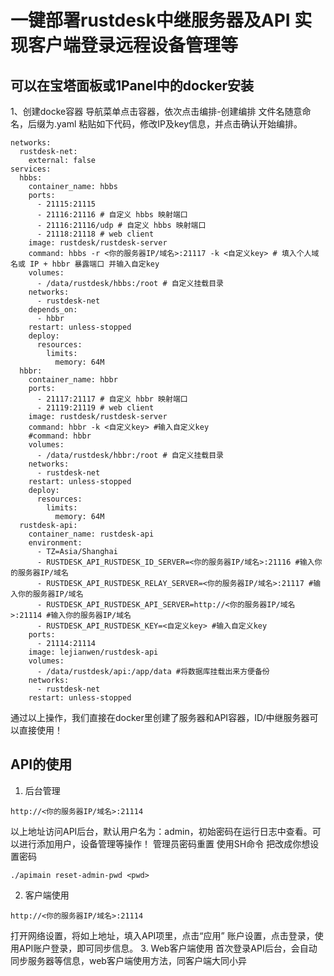 # 一键部署rustdesk中继服务器及API 实现客户端登录远程设备管理等
## 可以在宝塔面板或1Panel中的docker安装
1、创建docke容器
导航菜单点击容器，依次点击编排-创建编排
文件名随意命名，后缀为.yaml
粘贴如下代码，修改IP及key信息，并点击确认开始编排。
```
networks:
  rustdesk-net:
    external: false
services:
  hbbs:
    container_name: hbbs
    ports:
      - 21115:21115
      - 21116:21116 # 自定义 hbbs 映射端口
      - 21116:21116/udp # 自定义 hbbs 映射端口
      - 21118:21118 # web client
    image: rustdesk/rustdesk-server
    command: hbbs -r <你的服务器IP/域名>:21117 -k <自定义key> # 填入个人域名或 IP + hbbr 暴露端口 并输入自定key
    volumes:
      - /data/rustdesk/hbbs:/root # 自定义挂载目录
    networks:
      - rustdesk-net
    depends_on:
      - hbbr
    restart: unless-stopped
    deploy:
      resources:
        limits:
          memory: 64M
  hbbr:
    container_name: hbbr
    ports:
      - 21117:21117 # 自定义 hbbr 映射端口
      - 21119:21119 # web client
    image: rustdesk/rustdesk-server
    command: hbbr -k <自定义key> #输入自定义key
    #command: hbbr
    volumes:
      - /data/rustdesk/hbbr:/root # 自定义挂载目录
    networks:
      - rustdesk-net
    restart: unless-stopped
    deploy:
      resources:
        limits:
          memory: 64M
  rustdesk-api:
    container_name: rustdesk-api
    environment:
      - TZ=Asia/Shanghai
      - RUSTDESK_API_RUSTDESK_ID_SERVER=<你的服务器IP/域名>:21116 #输入你的服务器IP/域名
      - RUSTDESK_API_RUSTDESK_RELAY_SERVER=<你的服务器IP/域名>:21117 #输入你的服务器IP/域名
      - RUSTDESK_API_RUSTDESK_API_SERVER=http://<你的服务器IP/域名>:21114 #输入你的服务器IP/域名
      - RUSTDESK_API_RUSTDESK_KEY=<自定义key> #输入自定义key
    ports:
      - 21114:21114
    image: lejianwen/rustdesk-api
    volumes:
      - /data/rustdesk/api:/app/data #将数据库挂载出来方便备份
    networks:
      - rustdesk-net
    restart: unless-stopped
```
通过以上操作，我们直接在docker里创建了服务器和API容器，ID/中继服务器可以直接使用！

## API的使用
1. 后台管理
```
http://<你的服务器IP/域名>:21114
```
以上地址访问API后台，默认用户名为：admin，初始密码在运行日志中查看。可以进行添加用户，设备管理等操作！
管理员密码重置
使用SH命令
把<pwd>改成你想设置密码
```
./apimain reset-admin-pwd <pwd>
```

2. 客户端使用
```
http://<你的服务器IP/域名>:21114
```
打开网络设置，将如上地址，填入API项里，点击“应用”
账户设置，点击登录，使用API账户登录，即可同步信息。
3. Web客户端使用
首次登录API后台，会自动同步服务器等信息，web客户端使用方法，同客户端大同小异
